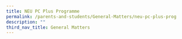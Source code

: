 ```yaml
---
title: NEU PC Plus Programme
permalink: /parents-and-students/General-Matters/neu-pc-plus-prog
description: ""
third_nav_title: General Matters
---
```

